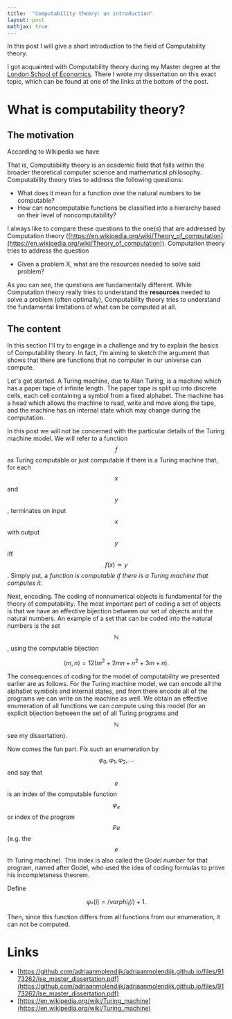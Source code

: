 ```yaml
---
title:  "Computability theory: an introduction"
layout: post
mathjax: true
---
```


In this post I will give a short introduction to the field of Computability theory.


I got acquainted with Computability theory during my Master degree at the [London School of Economics](https://www.lse.ac.uk/). There I wrote my dissertation on this exact topic, which can be found at one of the links at the bottom of the post.

# What is computability theory?

## The motivation

According to Wikipedia we have

That is, Computability theory is an academic field that falls within the broader theoretical computer science and mathematical philosophy. Computability theory tries to address the following questions:
- What does it mean for a function over the natural numbers to be computable?
- How can noncomputable functions be classified into a hierarchy based on their level of noncomputability?

I always like to compare these questions to the one(s) that are addressed by Computation theory ([https://en.wikipedia.org/wiki/Theory_of_computation](https://en.wikipedia.org/wiki/Theory_of_computation)). Computation theory tries to address the question
- Given a problem X, what are the resources needed to solve said problem?

As you can see, the questions are fundamentally different. While Computation theory really tries to understand the **resources** needed to solve a problem (often optimally), Computability theory tries to understand the fundamental limitations of what can be computed at all.

## The content

In this section I'll try to engage in a challenge and try to explain the basics of Computability theory. In fact, I'm aiming to sketch the argument that shows that there are functions that no computer in our universe can compute.

Let's get started. A Turing machine, due to Alan Turing, is a machine which has a paper tape of infinite length. The paper tape is split up into discrete cells, each cell containing a symbol from a fixed alphabet. The machine has a head which allows the machine to read, write and move along the tape, and the machine has an internal state which may change during the computation.

In this post we will not be concerned with the particular details of the Turing machine model. We will refer to a function $$f$$ as Turing computable or just computable if there is a Turing machine that, for each $$x$$ and $$y$$, terminates on input $$x$$ with output $$y$$ iff $$f(x) ≃ y$$. Simply put, a *function is computable if there is a Turing machine that computes it*.

Next, encoding. The coding of nonnumerical objects is fundamental for the theory of computability. The most important part of coding a set of objects is that we have an effective bijection between our set of objects and the natural numbers. An example of a set that can be coded into the natural numbers is the set $$\mathbb{N}$$, using the computable bijection 


$$⟨m,n⟩ = 12(m^2 + 2mn + n^2 + 3m + n).$$


The consequences of coding for the model of computability we presented earlier are as follows. For the Turing machine model, we can encode all the alphabet symbols and internal states, and from there encode all of the programs we can write on the machine as well. We obtain an effective enumeration of all functions we can compute using this model (for an explicit bijection between the set of all Turing programs and $$\mathbb{N}$$ see my dissertation).

Now comes the fun part. Fix such an enumeration by $$\varphi_0, \varphi_1, \varphi_2, \ldots$$ and say that $$e$$ is an index of the computable function $$\varphi_e$$ or index of the program $$Pe$$ (e.g. the $$e$$th Turing machine). This index is also called the *Godel number* for that program, named after Godel, who used the idea of coding formulas to prove his incompleteness theorem.

Define


$$\varphi_*(i) = /varphi_i(i) + 1.$$


Then, since this function differs from all functions from our enumeration, it can not be computed. 

# Links
- [https://github.com/adriaanmolendijk/adriaanmolendijk.github.io/files/9173262/lse_master_dissertation.pdf](https://github.com/adriaanmolendijk/adriaanmolendijk.github.io/files/9173262/lse_master_dissertation.pdf)
- [https://en.wikipedia.org/wiki/Turing_machine](https://en.wikipedia.org/wiki/Turing_machine)

